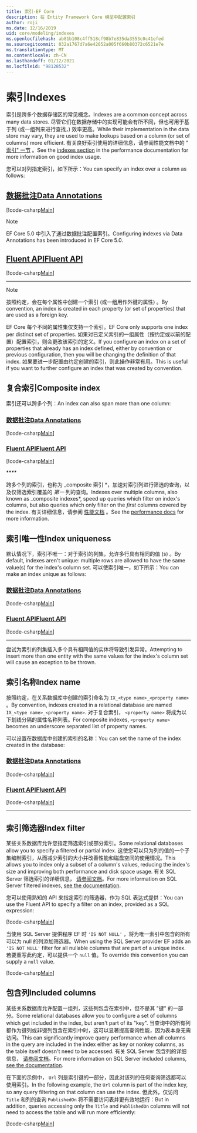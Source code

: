 ```yaml
---
title: 索引-EF Core
description: 在 Entity Framework Core 模型中配置索引
author: roji
ms.date: 12/16/2019
uid: core/modeling/indexes
ms.openlocfilehash: ab81b108c4ff518cf98b7e835da3553c0c41efed
ms.sourcegitcommit: 032a1767d7a6e42052a005f660b80372c6521e7e
ms.translationtype: MT
ms.contentlocale: zh-CN
ms.lasthandoff: 01/12/2021
ms.locfileid: "98128532"
---
```

# <a name="indexes"></a><span data-ttu-id="8a28a-103">索引</span><span class="sxs-lookup"><span data-stu-id="8a28a-103">Indexes</span></span>

<span data-ttu-id="8a28a-104">索引是跨多个数据存储区的常见概念。</span><span class="sxs-lookup"><span data-stu-id="8a28a-104">Indexes are a common concept across many data stores.</span></span> <span data-ttu-id="8a28a-105">尽管它们在数据存储中的实现可能会有所不同，但也可用于基于列 (或一组列来进行查找，) 效率更高。</span><span class="sxs-lookup"><span data-stu-id="8a28a-105">While their implementation in the data store may vary, they are used to make lookups based on a column (or set of columns) more efficient.</span></span> <span data-ttu-id="8a28a-106">有关良好索引使用的详细信息，请参阅性能文档中的 " [索引" 一节](xref:core/performance/efficient-querying#use-indexes-properly) 。</span><span class="sxs-lookup"><span data-stu-id="8a28a-106">See the [indexes section](xref:core/performance/efficient-querying#use-indexes-properly) in the performance documentation for more information on good index usage.</span></span>

<span data-ttu-id="8a28a-107">您可以对列指定索引，如下所示：</span><span class="sxs-lookup"><span data-stu-id="8a28a-107">You can specify an index over a column as follows:</span></span>

## <a name="data-annotations"></a>[<span data-ttu-id="8a28a-108">数据批注</span><span class="sxs-lookup"><span data-stu-id="8a28a-108">Data Annotations</span></span>](#tab/data-annotations)

[!code-csharp[Main](../../../samples/core/Modeling/DataAnnotations/Index.cs?name=Index&highlight=1)]

> [!NOTE]
> <span data-ttu-id="8a28a-109">EF Core 5.0 中引入了通过数据批注配置索引。</span><span class="sxs-lookup"><span data-stu-id="8a28a-109">Configuring indexes via Data Annotations has been introduced in EF Core 5.0.</span></span>

## <a name="fluent-api"></a>[<span data-ttu-id="8a28a-110">Fluent API</span><span class="sxs-lookup"><span data-stu-id="8a28a-110">Fluent API</span></span>](#tab/fluent-api)

[!code-csharp[Main](../../../samples/core/Modeling/FluentAPI/Index.cs?name=Index&highlight=4)]

***

> [!NOTE]
> <span data-ttu-id="8a28a-111">按照约定，会在每个属性中创建一个索引 (或一组用作外键的属性) 。</span><span class="sxs-lookup"><span data-stu-id="8a28a-111">By convention, an index is created in each property (or set of properties) that are used as a foreign key.</span></span>
>
> <span data-ttu-id="8a28a-112">EF Core 每个不同的属性集仅支持一个索引。</span><span class="sxs-lookup"><span data-stu-id="8a28a-112">EF Core only supports one index per distinct set of properties.</span></span> <span data-ttu-id="8a28a-113">如果对已定义索引的一组属性（按约定或以前的配置）配置索引，则会更改该索引的定义。</span><span class="sxs-lookup"><span data-stu-id="8a28a-113">If you configure an index on a set of properties that already has an index defined, either by convention or previous configuration, then you will be changing the definition of that index.</span></span> <span data-ttu-id="8a28a-114">如果要进一步配置由约定创建的索引，则此操作非常有用。</span><span class="sxs-lookup"><span data-stu-id="8a28a-114">This is useful if you want to further configure an index that was created by convention.</span></span>

## <a name="composite-index"></a><span data-ttu-id="8a28a-115">复合索引</span><span class="sxs-lookup"><span data-stu-id="8a28a-115">Composite index</span></span>

<span data-ttu-id="8a28a-116">索引还可以跨多个列：</span><span class="sxs-lookup"><span data-stu-id="8a28a-116">An index can also span more than one column:</span></span>

### <a name="data-annotations"></a>[<span data-ttu-id="8a28a-117">数据批注</span><span class="sxs-lookup"><span data-stu-id="8a28a-117">Data Annotations</span></span>](#tab/data-annotations)

[!code-csharp[Main](../../../samples/core/Modeling/DataAnnotations/IndexComposite.cs?name=Composite&highlight=1)]

### <a name="fluent-api"></a>[<span data-ttu-id="8a28a-118">Fluent API</span><span class="sxs-lookup"><span data-stu-id="8a28a-118">Fluent API</span></span>](#tab/fluent-api)

[!code-csharp[Main](../../../samples/core/Modeling/FluentAPI/IndexComposite.cs?name=Composite&highlight=4)]

<span data-ttu-id="8a28a-119">\*\*_</span><span class="sxs-lookup"><span data-stu-id="8a28a-119">\*\*_</span></span>

<span data-ttu-id="8a28a-120">跨多个列的索引，也称为 _composite 索引 \*，加速对索引列进行筛选的查询，以及仅筛选索引覆盖的 *第一* 列的查询。</span><span class="sxs-lookup"><span data-stu-id="8a28a-120">Indexes over multiple columns, also known as _composite indexes\*, speed up queries which filter on index's columns, but also queries which only filter on the *first* columns covered by the index.</span></span> <span data-ttu-id="8a28a-121">有关详细信息，请参阅 [性能文档](xref:core/performance/efficient-querying#use-indexes-properly) 。</span><span class="sxs-lookup"><span data-stu-id="8a28a-121">See the [performance docs](xref:core/performance/efficient-querying#use-indexes-properly) for more information.</span></span>

## <a name="index-uniqueness"></a><span data-ttu-id="8a28a-122">索引唯一性</span><span class="sxs-lookup"><span data-stu-id="8a28a-122">Index uniqueness</span></span>

<span data-ttu-id="8a28a-123">默认情况下，索引不唯一：对于索引的列集，允许多行具有相同的值 (s) 。</span><span class="sxs-lookup"><span data-stu-id="8a28a-123">By default, indexes aren't unique: multiple rows are allowed to have the same value(s) for the index's column set.</span></span> <span data-ttu-id="8a28a-124">可以使索引唯一，如下所示：</span><span class="sxs-lookup"><span data-stu-id="8a28a-124">You can make an index unique as follows:</span></span>

### <a name="data-annotations"></a>[<span data-ttu-id="8a28a-125">数据批注</span><span class="sxs-lookup"><span data-stu-id="8a28a-125">Data Annotations</span></span>](#tab/data-annotations)

[!code-csharp[Main](../../../samples/core/Modeling/DataAnnotations/IndexUnique.cs?name=IndexUnique&highlight=1)]

### <a name="fluent-api"></a>[<span data-ttu-id="8a28a-126">Fluent API</span><span class="sxs-lookup"><span data-stu-id="8a28a-126">Fluent API</span></span>](#tab/fluent-api)

[!code-csharp[Main](../../../samples/core/Modeling/FluentAPI/IndexUnique.cs?name=IndexUnique&highlight=5)]

***

<span data-ttu-id="8a28a-127">尝试为索引的列集插入多个具有相同值的实体将导致引发异常。</span><span class="sxs-lookup"><span data-stu-id="8a28a-127">Attempting to insert more than one entity with the same values for the index's column set will cause an exception to be thrown.</span></span>

## <a name="index-name"></a><span data-ttu-id="8a28a-128">索引名称</span><span class="sxs-lookup"><span data-stu-id="8a28a-128">Index name</span></span>

<span data-ttu-id="8a28a-129">按照约定，在关系数据库中创建的索引命名为 `IX_<type name>_<property name>` 。</span><span class="sxs-lookup"><span data-stu-id="8a28a-129">By convention, indexes created in a relational database are named `IX_<type name>_<property name>`.</span></span> <span data-ttu-id="8a28a-130">对于复合索引， `<property name>` 将成为以下划线分隔的属性名称列表。</span><span class="sxs-lookup"><span data-stu-id="8a28a-130">For composite indexes, `<property name>` becomes an underscore separated list of property names.</span></span>

<span data-ttu-id="8a28a-131">可以设置在数据库中创建的索引的名称：</span><span class="sxs-lookup"><span data-stu-id="8a28a-131">You can set the name of the index created in the database:</span></span>

### <a name="data-annotations"></a>[<span data-ttu-id="8a28a-132">数据批注</span><span class="sxs-lookup"><span data-stu-id="8a28a-132">Data Annotations</span></span>](#tab/data-annotations)

[!code-csharp[Main](../../../samples/core/Modeling/DataAnnotations/IndexName.cs?name=IndexName&highlight=1)]

### <a name="fluent-api"></a>[<span data-ttu-id="8a28a-133">Fluent API</span><span class="sxs-lookup"><span data-stu-id="8a28a-133">Fluent API</span></span>](#tab/fluent-api)

[!code-csharp[Main](../../../samples/core/Modeling/FluentAPI/IndexName.cs?name=IndexName&highlight=5)]

***

## <a name="index-filter"></a><span data-ttu-id="8a28a-134">索引筛选器</span><span class="sxs-lookup"><span data-stu-id="8a28a-134">Index filter</span></span>

<span data-ttu-id="8a28a-135">某些关系数据库允许您指定筛选索引或部分索引。</span><span class="sxs-lookup"><span data-stu-id="8a28a-135">Some relational databases allow you to specify a filtered or partial index.</span></span> <span data-ttu-id="8a28a-136">这使您可以只为列的值的一个子集编制索引，从而减少索引的大小并改善性能和磁盘空间的使用情况。</span><span class="sxs-lookup"><span data-stu-id="8a28a-136">This allows you to index only a subset of a column's values, reducing the index's size and improving both performance and disk space usage.</span></span> <span data-ttu-id="8a28a-137">有关 SQL Server 筛选索引的详细信息， [请参阅文档](/sql/relational-databases/indexes/create-filtered-indexes)。</span><span class="sxs-lookup"><span data-stu-id="8a28a-137">For more information on SQL Server filtered indexes, [see the documentation](/sql/relational-databases/indexes/create-filtered-indexes).</span></span>

<span data-ttu-id="8a28a-138">您可以使用熟知的 API 来指定索引的筛选器，作为 SQL 表达式提供：</span><span class="sxs-lookup"><span data-stu-id="8a28a-138">You can use the Fluent API to specify a filter on an index, provided as a SQL expression:</span></span>

[!code-csharp[Main](../../../samples/core/Modeling/FluentAPI/IndexFilter.cs?name=IndexFilter&highlight=5)]

<span data-ttu-id="8a28a-139">当使用 SQL Server 提供程序 EF 时 `'IS NOT NULL'` ，将为唯一索引中包含的所有可以为 null 的列添加筛选器。</span><span class="sxs-lookup"><span data-stu-id="8a28a-139">When using the SQL Server provider EF adds an `'IS NOT NULL'` filter for all nullable columns that are part of a unique index.</span></span> <span data-ttu-id="8a28a-140">若要重写此约定，可以提供一个 `null` 值。</span><span class="sxs-lookup"><span data-stu-id="8a28a-140">To override this convention you can supply a `null` value.</span></span>

[!code-csharp[Main](../../../samples/core/Modeling/FluentAPI/IndexNoFilter.cs?name=IndexNoFilter&highlight=6)]

## <a name="included-columns"></a><span data-ttu-id="8a28a-141">包含列</span><span class="sxs-lookup"><span data-stu-id="8a28a-141">Included columns</span></span>

<span data-ttu-id="8a28a-142">某些关系数据库允许配置一组列，这些列包含在索引中，但不是其 "键" 的一部分。</span><span class="sxs-lookup"><span data-stu-id="8a28a-142">Some relational databases allow you to configure a set of columns which get included in the index, but aren't part of its "key".</span></span> <span data-ttu-id="8a28a-143">当查询中的所有列都作为键列或非键列包含在索引中时，这可以显著提高查询性能，因为表本身无需访问。</span><span class="sxs-lookup"><span data-stu-id="8a28a-143">This can significantly improve query performance when all columns in the query are included in the index either as key or nonkey columns, as the table itself doesn't need to be accessed.</span></span> <span data-ttu-id="8a28a-144">有关 SQL Server 包含列的详细信息， [请参阅文档](/sql/relational-databases/indexes/create-indexes-with-included-columns)。</span><span class="sxs-lookup"><span data-stu-id="8a28a-144">For more information on SQL Server included columns, [see the documentation](/sql/relational-databases/indexes/create-indexes-with-included-columns).</span></span>

<span data-ttu-id="8a28a-145">在下面的示例中， `Url` 列是索引键的一部分，因此对该列的任何查询筛选都可以使用索引。</span><span class="sxs-lookup"><span data-stu-id="8a28a-145">In the following example, the `Url` column is part of the index key, so any query filtering on that column can use the index.</span></span> <span data-ttu-id="8a28a-146">但此外，仅访问 `Title` 和列的查询 `PublishedOn` 将不需要访问表并更有效地运行：</span><span class="sxs-lookup"><span data-stu-id="8a28a-146">But in addition, queries accessing only the `Title` and `PublishedOn` columns will not need to access the table and will run more efficiently:</span></span>

[!code-csharp[Main](../../../samples/core/Modeling/FluentAPI/IndexInclude.cs?name=IndexInclude&highlight=5-9)]

